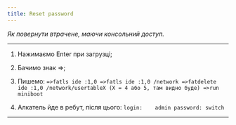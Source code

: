 ```yaml
---
title: Reset password
---
```


_Як повернути втрачене, маючи консольний доступ._

-----

1. Нажимаємо Enter при загрузці;
2. Бачимо знак =>;
3. Пишемо:
`=>fatls ide :1,0
=>fatls ide :1,0 /network
=>fatdelete ide :1,0 /network/usertableX (X = 4 або 5, там видно буде)
=>run miniboot`

4. Алкатель йде в ребут, після цього:
`login:    admin
password: switch`
-----